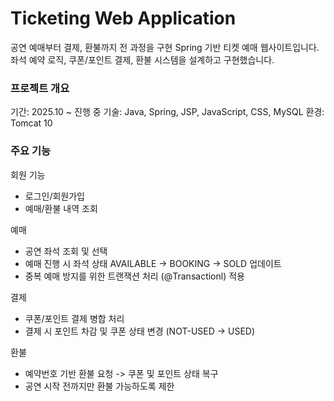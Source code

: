 # Ticketing Web Application
공연 예매부터 결제, 환불까지 전 과정을 구현 Spring 기반 티켓 예매 웹사이트입니다.
좌석 예약 로직, 쿠폰/포인트 결제, 환불 시스템을 설계하고 구현했습니다.

### 프로젝트 개요
기간: 2025.10 ~ 진행 중
기술: Java, Spring, JSP, JavaScript, CSS, MySQL
환경: Tomcat 10

### 주요 기능
회원 기능
- 로그인/회원가입
- 예매/환불 내역 조회

예매
- 공연 좌석 조회 및 선택
- 예매 진행 시 좌석 상태 AVAILABLE -> BOOKING -> SOLD 업데이트
- 중복 예매 방지를 위한 트랜잭션 처리 (@Transactionl) 적용

결제
- 쿠폰/포인트 결제 병합 처리
- 결제 시 포인트 차감 및 쿠폰 상태 변경 (NOT-USED -> USED)

환불
- 예약번호 기반 환불 요청 -> 쿠폰 및 포인트 상태 복구
- 공연 시작 전까지만 환불 가능하도록 제한
